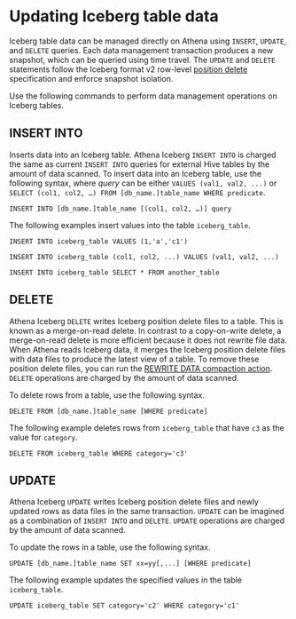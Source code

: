 # Updating Iceberg table data<a name="querying-iceberg-updating-iceberg-table-data"></a>

Iceberg table data can be managed directly on Athena using `INSERT`, `UPDATE`, and `DELETE` queries\. Each data management transaction produces a new snapshot, which can be queried using time travel\. The `UPDATE` and `DELETE` statements follow the Iceberg format v2 row\-level [position delete](https://iceberg.apache.org/spec/#position-delete-files) specification and enforce snapshot isolation\.

Use the following commands to perform data management operations on Iceberg tables\.

## INSERT INTO<a name="querying-iceberg-insert-into"></a>

Inserts data into an Iceberg table\. Athena Iceberg `INSERT INTO` is charged the same as current `INSERT INTO` queries for external Hive tables by the amount of data scanned\. To insert data into an Iceberg table, use the following syntax, where *query* can be either `VALUES (val1, val2, ...)` or `SELECT (col1, col2, …) FROM [db_name.]table_name WHERE predicate`\.

```
INSERT INTO [db_name.]table_name [(col1, col2, …)] query
```

The following examples insert values into the table `iceberg_table`\.

```
INSERT INTO iceberg_table VALUES (1,'a','c1')
```

```
INSERT INTO iceberg_table (col1, col2, ...) VALUES (val1, val2, ...)
```

```
INSERT INTO iceberg_table SELECT * FROM another_table
```

## DELETE<a name="querying-iceberg-delete"></a>

Athena Iceberg `DELETE` writes Iceberg position delete files to a table\. This is known as a merge\-on\-read delete\. In contrast to a copy\-on\-write delete, a merge\-on\-read delete is more efficient because it does not rewrite file data\. When Athena reads Iceberg data, it merges the Iceberg position delete files with data files to produce the latest view of a table\. To remove these position delete files, you can run the [REWRITE DATA compaction action](querying-iceberg-data-optimization.md#querying-iceberg-data-optimization-rewrite-data-action)\. `DELETE` operations are charged by the amount of data scanned\. 

To delete rows from a table, use the following syntax\.

```
DELETE FROM [db_name.]table_name [WHERE predicate]
```

The following example deletes rows from `iceberg_table` that have `c3` as the value for `category`\.

```
DELETE FROM iceberg_table WHERE category='c3'
```

## UPDATE<a name="querying-iceberg-update"></a>

Athena Iceberg `UPDATE` writes Iceberg position delete files and newly updated rows as data files in the same transaction\. `UPDATE` can be imagined as a combination of `INSERT INTO` and `DELETE`\. `UPDATE` operations are charged by the amount of data scanned\. 

To update the rows in a table, use the following syntax\.

```
UPDATE [db_name.]table_name SET xx=yy[,...] [WHERE predicate]         
```

The following example updates the specified values in the table `iceberg_table`\.

```
UPDATE iceberg_table SET category='c2' WHERE category='c1'
```